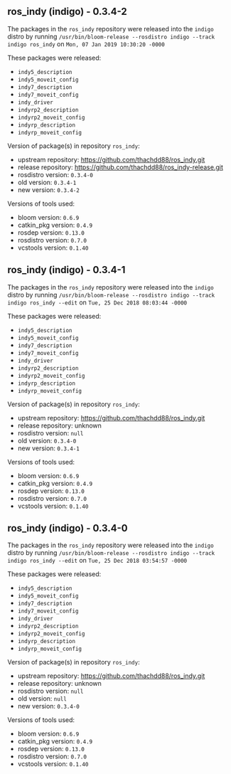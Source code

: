 ## ros_indy (indigo) - 0.3.4-2

The packages in the `ros_indy` repository were released into the `indigo` distro by running `/usr/bin/bloom-release --rosdistro indigo --track indigo ros_indy` on `Mon, 07 Jan 2019 10:30:20 -0000`

These packages were released:
- `indy5_description`
- `indy5_moveit_config`
- `indy7_description`
- `indy7_moveit_config`
- `indy_driver`
- `indyrp2_description`
- `indyrp2_moveit_config`
- `indyrp_description`
- `indyrp_moveit_config`

Version of package(s) in repository `ros_indy`:

- upstream repository: https://github.com/thachdd88/ros_indy.git
- release repository: https://github.com/thachdd88/ros_indy-release.git
- rosdistro version: `0.3.4-0`
- old version: `0.3.4-1`
- new version: `0.3.4-2`

Versions of tools used:

- bloom version: `0.6.9`
- catkin_pkg version: `0.4.9`
- rosdep version: `0.13.0`
- rosdistro version: `0.7.0`
- vcstools version: `0.1.40`


## ros_indy (indigo) - 0.3.4-1

The packages in the `ros_indy` repository were released into the `indigo` distro by running `/usr/bin/bloom-release --rosdistro indigo --track indigo ros_indy --edit` on `Tue, 25 Dec 2018 08:03:44 -0000`

These packages were released:
- `indy5_description`
- `indy5_moveit_config`
- `indy7_description`
- `indy7_moveit_config`
- `indy_driver`
- `indyrp2_description`
- `indyrp2_moveit_config`
- `indyrp_description`
- `indyrp_moveit_config`

Version of package(s) in repository `ros_indy`:

- upstream repository: https://github.com/thachdd88/ros_indy.git
- release repository: unknown
- rosdistro version: `null`
- old version: `0.3.4-0`
- new version: `0.3.4-1`

Versions of tools used:

- bloom version: `0.6.9`
- catkin_pkg version: `0.4.9`
- rosdep version: `0.13.0`
- rosdistro version: `0.7.0`
- vcstools version: `0.1.40`


## ros_indy (indigo) - 0.3.4-0

The packages in the `ros_indy` repository were released into the `indigo` distro by running `/usr/bin/bloom-release --rosdistro indigo --track indigo ros_indy --edit` on `Tue, 25 Dec 2018 03:54:57 -0000`

These packages were released:
- `indy5_description`
- `indy5_moveit_config`
- `indy7_description`
- `indy7_moveit_config`
- `indy_driver`
- `indyrp2_description`
- `indyrp2_moveit_config`
- `indyrp_description`
- `indyrp_moveit_config`

Version of package(s) in repository `ros_indy`:

- upstream repository: https://github.com/thachdd88/ros_indy.git
- release repository: unknown
- rosdistro version: `null`
- old version: `null`
- new version: `0.3.4-0`

Versions of tools used:

- bloom version: `0.6.9`
- catkin_pkg version: `0.4.9`
- rosdep version: `0.13.0`
- rosdistro version: `0.7.0`
- vcstools version: `0.1.40`
